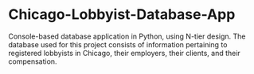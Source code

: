 # Chicago-Lobbyist-Database-App
Console-based database application in Python, using N-tier design. The database used for this project consists of information pertaining to registered lobbyists in Chicago, their employers, their clients, and their compensation.
